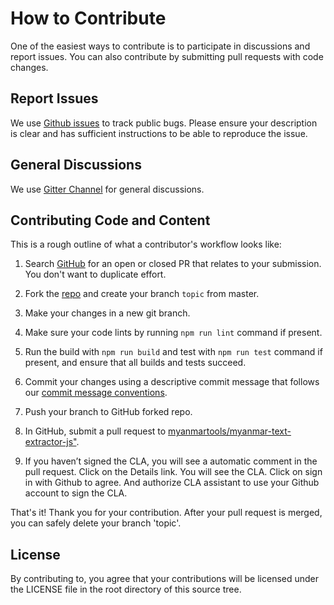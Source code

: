# How to Contribute

One of the easiest ways to contribute is to participate in discussions and report issues. You can also contribute by submitting pull requests with code changes.

## Report Issues

We use [Github issues](https://github.com/myanmartools/myanmar-text-extractor-js"/issues) to track public bugs. Please ensure your description is clear and has sufficient instructions to be able to reproduce the issue.

## General Discussions

We use [Gitter Channel](https://gitter.im/myanmartools/community) for general discussions.

## Contributing Code and Content

This is a rough outline of what a contributor's workflow looks like:

1. Search [GitHub](https://github.com/myanmartools/myanmar-text-extractor-js"/pulls) for an open or closed PR that relates to your submission. You don't want to duplicate effort.

2. Fork the [repo](https://github.com/myanmartools/myanmar-text-extractor-js") and create your branch `topic` from master.

3. Make your changes in a new git branch.

4. Make sure your code lints by running `npm run lint` command if present.

5. Run the build with `npm run build` and test with `npm run test` command if present, and ensure that all builds and tests succeed.

6. Commit your changes using a descriptive commit message that follows our [commit message conventions](https://gist.github.com/dagonmetric-contributor/b3815561401555fa9ac2530f32e56dd3).

7. Push your branch to GitHub forked repo.

8. In GitHub, submit a pull request to [myanmartools/myanmar-text-extractor-js"](https://github.com/myanmartools/myanmar-text-extractor-js").

9. If you haven’t signed the CLA, you will see a automatic comment in the pull request. Click on the Details link. You will see the CLA. Click on sign in with Github to agree. And authorize CLA assistant to use your Github account to sign the CLA.

That's it! Thank you for your contribution. After your pull request is merged, you can safely delete your branch 'topic'.

## License

By contributing to, you agree that your contributions will be licensed under the LICENSE file in the root directory of this source tree.
